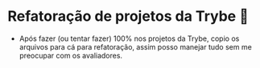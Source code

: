 # Refatoração de projetos da Trybe :rocket: 

- Após fazer (ou tentar fazer) 100% nos projetos da Trybe, copio os arquivos para cá para refatoração, assim posso manejar tudo sem me preocupar com os avaliadores. 
